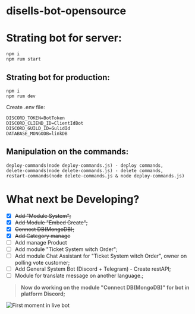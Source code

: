 # disells-bot-opensource

# Strating bot for server:
```
npm i
npm rum start
```
## Strating bot for production:
```
npm i
npm rum dev
```
Create .env file:
```
DISCORD_TOKEN=BotToken
DISCORD_CLIEND_ID=ClientIdBot
DISCORD_GUILD_ID=GulidId
DATABASE_MONGODB=linkDB
```

## Manipulation on the commands:
```
deploy-commands(node deploy-commands.js) - deploy commands,
delete-commands(node delete-commands.js) - delete commands,
restart-commands(node delete-commands.js & node deploy-commands.js)
```
# What next be Developing?
- [x] ~~Add "Module System";~~
- [x] ~~Add Module "Embed Create";~~
- [x] ~~Connect DB(MongoDB);~~
- [x] ~~Add Category manage~~
- [ ]  Add manage Product
- [ ] Add module "Ticket System witch Order";
- [ ] Add module Chat Assistant for "Ticket System witch Order", owner on polling vote customer;
- [ ] Add General System Bot (Discord + Telegram) - Create restAPI;
- [ ] Module for translate message on another language.;
> **Now do working on the module "Connect DB(MongoDB)" for bot in platform Discord;**

![First moment in live bot](https://ibb.co/wLnhTRD)

